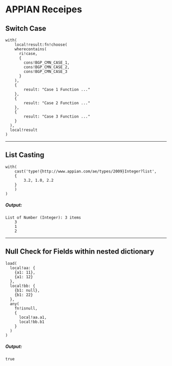 # APPIAN Receipes

## Switch Case
```Sail
with(
    local!result:fn!choose(
    wherecontains(
      ri!case,
      {
        cons!BGP_CMN_CASE_1,
        cons!BGP_CMN_CASE_2,
        cons!BGP_CMN_CASE_3
      }
    ),
    {
        result: "Case 1 Function ..."
    },
    {
        result: "Case 2 Function ..."
    },
    {
        result: "Case 3 Function ..."
    }
  ),
  local!result
)
```

---

## List Casting
```Sail
with(
    cast('type!{http://www.appian.com/ae/types/2009}Integer?list',
    {
        3.2, 1.0, 2.2
    }
    )
)
```
##### Output:
```
List of Number (Integer): 3 items
    3
    1
    2
```

---

## Null Check for Fields within nested dictionary
```Sail
load(
  local!aa: {
    {a1: 11},
    {a1: 12}
  },
  local!bb: {
    {b1: null},
    {b1: 22}
  },
  any(
    fn!isnull,
    {
      local!aa.a1,
      local!bb.b1
    }
  )
)
```
##### Output:
```
true
```
